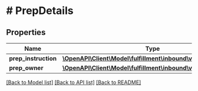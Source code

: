 # # PrepDetails

## Properties

Name | Type | Description | Notes
------------ | ------------- | ------------- | -------------
**prep_instruction** | [**\OpenAPI\Client\Model\fulfillment\inbound\v0\PrepInstruction**](PrepInstruction.md) |  |
**prep_owner** | [**\OpenAPI\Client\Model\fulfillment\inbound\v0\PrepOwner**](PrepOwner.md) |  |

[[Back to Model list]](../../README.md#models) [[Back to API list]](../../README.md#endpoints) [[Back to README]](../../README.md)
